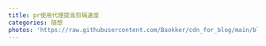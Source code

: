 ```yaml
---
title: pr使用代理提高剪辑速度
categories: 随想
photos: 'https://raw.githubusercontent.com/Baokker/cdn_for_blog/main/blog_imgs/defaultImages.jpg'
---
```

